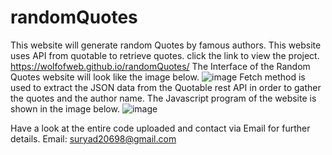 # randomQuotes
This website will generate random Quotes by famous authors. This website uses API from quotable to retrieve quotes.
click the link to view the project.
https://wolfofweb.github.io/randomQuotes/
The Interface of the Random Quotes website will look like the image below.
![image](https://user-images.githubusercontent.com/110967235/197952273-3ab0febd-bfdc-4be4-bda9-c7f37574f0b3.png)
Fetch method is used to extract the JSON data from the Quotable rest API in order to gather the quotes and the author name.
The Javascript program of the website is shown in the image below.
![image](https://user-images.githubusercontent.com/110967235/197952575-1c230383-e279-47ce-86ae-cc87e999a6e0.png)

Have a look at the entire code uploaded and contact via Email for further details.
Email: suryad20698@gmail.com
